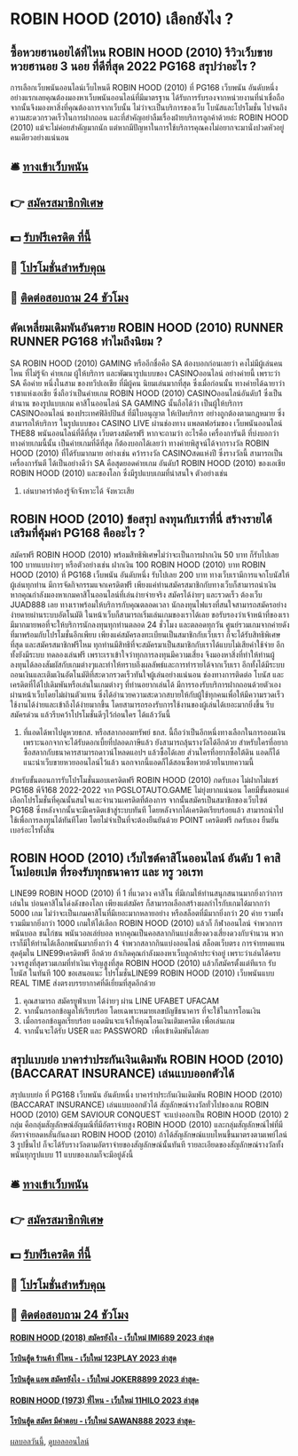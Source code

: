 # ROBIN HOOD (2010) เลือกยังไง ?
## ซื้อหวยฮานอยได้ที่ไหน ROBIN HOOD (2010) รีวิวเว็บขายหวยฮานอย 3 นอย ที่ดีที่สุด 2022 PG168 สรุปว่าอะไร ?
การเลือกเว็บพนันออนไลน์เว็บไหนดี ROBIN HOOD (2010) ที่ PG168 เว็บพนัน อันดับหนึ่ง อย่างแรกเลยคุณต้องมองหาเว็บพนันออนไลน์ที่มีมาตรฐาน ได้รับการรับรองจากหน่วยงานที่น่าเชื่อถือ จากนั้นจึงมองหาสิ่งที่คุณต้องการจากเว็บนั้น ไม่ว่าจะเป็นบริการของเว็บ โบนัสและโปรโมชั่น ไปจนถึงความสะดวกรวดเร็วในการฝากถอน และที่สำคัญอย่าลืมเรื่องฝ่ายบริการลูกค้าด้วยล่ะ ROBIN HOOD (2010) แม้จะไม่ค่อยสำคัญมากนัก แต่หากมีปัญหาในการใช้บริการคุณคงไม่อยากจะมานั่งปวดหัวอยู่คนเดียวอย่างแน่นอน

## 🛎 [ทางเข้าเว็บพนัน](https://bit.ly/3SdLNi2)
## 👉 [สมัครสมาชิกพิเศษ](https://bit.ly/3SdLNi2)
## 💵 [รับฟรีเครดิต ที่นี้](https://bit.ly/3dyRKHj)
## 👑 [โปรโมชั่นสำหรับคุณ](https://bit.ly/3dyRKHj)
## 📱 [ติดต่อสอบถาม 24 ชัวโมง](https://bit.ly/3dyRKHj)

## ตัดเหลี่ยมเดิมพันอันตราย ROBIN HOOD (2010) RUNNER RUNNER PG168 ทำไมถึงนิยม ?
SA ROBIN HOOD (2010) GAMING หรืออีกชื่อคือ SA ต้องบอกก่อนเลยว่า คงไม่มีผู้เล่นคนไหน ที่ไม่รู้จัก ค่ายเกม ผู้ให้บริการ และพัฒนารูปแบบของ CASINOออนไลน์ อย่างค่ายนี้ เพราะว่า SA คือค่าย หนึ่งในสาม ของทวีปเอเชีย ที่มีผู้คน นิยมเล่นมากที่สุด ซึ่งเมื่อก่อนนั้น ทางค่ายได้ฉายาว่า ราชาแห่งเอเชีย ซึ่งถือว่าเป็นค่ายเกม ROBIN HOOD (2010) CASINOออนไลน์อันดับ1 ซึ่งเป็นตำนาน ของรูปแบบเกม คาสิโนออนไลน์
SA GAMING นั้นถือได้ว่า เป็นผู้ให้บริการ CASINOออนไลน์ ของประเทศฟิลิปปินส์ ที่มีใบอนุญาต ให้เปิดบริการ อย่างถูกต้องตามกฎหมาย ซึ่งสามารถให้บริการ ในรูปแบบของ CASINO LIVE ผ่านช่องทาง แพลตฟอร์มของ เว็บพนันออนไลน์ THE88 พนันออนไลน์ที่ดีที่สุด เว็บตรงสมัครฟรี หากจะถามว่า อะไรคือ เครื่องการันตี ที่บ่งบอกว่า ทางค่ายเกมนี้นั้น เป็นค่ายเกมที่ดีที่สุด ก็ต้องบอกได้เลยว่า ทางค่ายพิสูจน์ได้จากรางวัล ROBIN HOOD (2010) ที่ได้รับมากมาย อย่างเช่น คว้ารางวัล CASINOสดแห่งปี ซึ่งรางวัลนี้ สามารถเป็นเครื่องการันตี ได้เป็นอย่างดีว่า SA คือสุดยอดค่ายเกม อันดับ1 ROBIN HOOD (2010) ของเอเชีย ROBIN HOOD (2010) และของโลก ซึ่งมีรูปแบบเกมที่น่าสนใจ ตัวอย่างเช่น
1. เล่นบาคาร่าต้องรู้จักจังหวะได้ จังหวะเสีย

## ROBIN HOOD (2010) ข้อสรุป ลงทุนกับเราที่นี่ สร้างรายได้เสริมที่คุ้มค่า PG168 คืออะไร ?
สมัครฟรี ROBIN HOOD (2010) พร้อมสิทธิพิเศษไม่ว่าจะเป็นการฝากเงิน 50 บาท ก็รับไปเลย 100 บาทแบบง่ายๆ หรือตัวอย่างเช่น ฝากเงิน 100 ROBIN HOOD (2010) บาท ROBIN HOOD (2010) ที่ PG168 เว็บพนัน อันดับหนึ่ง รับไปเลย 200 บาท ทางเว็บเรามีการแจกโบนัสให้ผู้เล่นทุกท่าน มีการจัดกิจกรรมแจกเครดิตฟรี เพียงแค่ท่านสมัครสมาชิกกับทางเว็บก็สามารถนำเงิน
หากคุณกำลังมองหาเกมคาสิโนออนไลน์ที่เล่นง่ายจ่ายจริง สมัครได้ง่ายๆ และรวดเร็ว ต้องเว็บ JUAD888 เลย ทางเราพร้อมให้บริการกับคุณตลอดเวลา นักลงทุนไฟแรงที่สนใจสามารถสมัครอย่างง่ายดายผ่านระบบอัตโนมัติ ในหน้าเว็บก็สามารถเริ่มเล่นเกมของเราได้เลย
ขอรับรองว่าเจ้าหน้าที่ของเรามีมากมายพอที่จะให้บริการนักลงทุนทุกท่านตลอด 24 ชั่วโมง และตลอดทุกวัน ศูนย์รวมเกมจากค่ายดัง ที่มาพร้อมกับโปรโมชั่นอีกเพียบ เพียงแค่สมัครลงทะเบียนเป็นสมาชิกกับเว็บเรา ก็จะได้รับสิทธิพิเศษที่สุด และสมัครสมาชิกฟรีไหม ทุกท่านมีสิทธิที่จะสมัครมาเป็นสมาชิกกับเราได้แบบไม่เสียค่าใช้จ่าย
อีกทั้งยังมีระบบ ทดลองเล่นฟรี เพราะเราเข้าใจว่าทุกการลงทุนมีความเสี่ยง จึงมองหาสิ่งที่ทำให้ท่านผู้ลงทุนได้ลองสัมผัสกับเกมต่างๆและทำให้ทราบถึงผลลัพธ์และการทำรายได้จากเว็บเรา อีกทั้งได้มีระบบถอนเงินและเติมเงินอัตโนมัติที่สะดวกรวดเร็วทันใจผู้เล่นอย่างแน่นอน
ช่องทางการติดต่อ
โบนัส และเครดิตที่ได้ไปเดิมพันหรือเล่นในเกมต่างๆ ที่ท่านอยากเล่นได้ มีการรองรับบริการฝากถอนด้วยตัวเองผ่านหน้าเว็บโดยไม่ผ่านตัวแทน ซึ่งได้อำนวยความสะดวกสบายให้กับผู้ใช้ทุกคนเพื่อให้มีความรวดเร็ว ใช้งานได้ง่ายและเข้าถึงได้ง่ายมากขึ้น โดยสามารถรองรับการใช้งานของผู้เล่นได้เยอะมากยิ่งขึ้น รีบสมัครด่วน แล้วรีบคว้าโปรโมชั่นดีๆไว้ก่อนใคร ได้แล้ววันนี้
1. ที่แอดได้พาไปดูหวยธกส. หรือสลากออมทรัพย์ ธกส. นี้ถือว่าเป็นอีกหนึ่งทางเลือกในการออมเงิน เพราะนอกจากจะได้รับดอกเบี้ยที่ปลอดภาษีแล้ว ยังสามารถลุ้นรางวัลได้อีกด้วย สำหรับใครที่อยากซื้อสลากกับธนาคารสามารถดาวน์โหลดแอปฯ แล้วซื้อได้เลย ส่วนใครที่อยากซื้อใต้ดิน แอดก็ได้แนะนำเว็บขายหวยออนไลน์ไว้แล้ว นอกจากนี้แอดก็ได้สอนซื้อหวยด้วยในบทความนี้

สำหรับขั้นตอนการรับโปรโมชั่นมอบเครดิตฟรี ROBIN HOOD (2010) กดรับเอง ไม่ฝากไม่แชร์ PG168 พีจี168 2022-2022 จาก PGSLOTAUTO.GAME ไม่ยุ่งยากแน่นอน โดยมีขั้นตอนแค่ เลือกโปรโมชั่นที่คุณนั้นสนใจและจำนวนเครดิตที่ต้องการ จากนั้นสมัครเป็นสมาชิกของเว็บไซต์ PG168 ซึ่งหลังจากนั้นจะมีเครดิตเข้าสู่ระบบทันที โดยหลังจากได้เครดิตเรียบร้อยแล้ว สามารถนำไปใช้เพื่อการลงทุนได้ทันทีโดย โดยไม่จำเป็นที่จะต้องยืนยันด้วย POINT เครดิตฟรี กดรับเอง ยืนยันเบอร์อะไรทั้งสิ้น

## ROBIN HOOD (2010) เว็บไซต์คาสิโนออนไลน์ อันดับ 1 คาสิโนปอยเปต ที่รองรับทุกธนาคาร และ ทรู วอเรท
LINE99 ROBIN HOOD (2010) ที่ 1 ที่แวดวง คาสิโน ที่มีเกมให้ท่านสนุกสนานมากยิ่งกว่าการเล่นใน บ่อนคาสิโนโด่งดังของโลก เพียงแต่สมัคร ก็สามารถเลือกสร้างผลกำไรกับเกมได้มากกว่า 5000 เกม ไม่ว่าจะเป็นเกมคาสิโนที่มีเยอะมากหลายอย่าง หรือสล็อตที่มีมากยิ่งกว่า 20 ค่าย รวมทั้งรวมมีมากยิ่งกว่า 1000 เกมให้ได้เลือก ROBIN HOOD (2010) แล้วก็ กีฬาออนไลน์ จำพวกการพนันบอล ชนไก่ชน พนันวอลเล่ย์บอล หากคุณเป็นคอสลากกินแบ่งเสี่ยงดวงเสี่ยงดวงกับจำนวน พวกเราก็มีให้ท่านได้เลือกพนันมากยิ่งกว่า 4 จำพวกสลากกินแบ่งออนไลน์ สล็อตเว็บตรง การจ่ายทดแทนสุดคุ้มใน LINE99เครดิตฟรี อีกด้วย ถ้าเกิดคุณกำลังมองหาเว็บลูกค้าประจำอยู่ เพราะว่าเล่นได้ครบวงจรสูงที่สุดรวมเกมที่ทำเงินเจริญสูงที่สุด ROBIN HOOD (2010) แล้วก็สมัครตั้งแต่ทีแรก รับโบนัส ในทันที 100 ขอเสนอแนะ โปรโมชั่นLINE99 ROBIN HOOD (2010) เว็บพนันแบบ REAL TIME ส่งตรงบรรยากาศที่ดีเยี่ยมที่สุดอีกด้วย
1. คุณสามารถ สมัครยูฟ่าเบท ได้ง่ายๆ ผ่าน LINE UFABET UFACAM
2. จากนั้นกรอกข้อมูลให้เรียบร้อย โดยเฉพาะหมายเลขบัญชีธนาคาร ที่จะใช้ในการโอนเงิน
3. เมื่อกรอกข้อมูลเรียบร้อย แอดมินจะแจ้งให้คุณโอนเงินเติมเครดิต เพื่อเล่นเกม
4. จากนั้นจะได้รับ USER และ PASSWORD  เพื่อเข้าเดิมพันได้เลย

## สรุปแบบย่อ บาคาร่าประกันเงินเดิมพัน ROBIN HOOD (2010) (BACCARAT INSURANCE) เล่นแบบออกตัวได้
สรุปแบบย่อ ที่ PG168 เว็บพนัน อันดับหนึ่ง บาคาร่าประกันเงินเดิมพัน ROBIN HOOD (2010) (BACCARAT INSURANCE) เล่นแบบออกตัวได้ สัญลักษณ์รางวัลทั่วไปของเกม ROBIN HOOD (2010) GEM SAVIOUR CONQUEST จะแบ่งออกเป็น ROBIN HOOD (2010) 2 กลุ่ม คือกลุ่มสัญลักษณ์อัญมณีที่มีอัตราจ่ายสูง ROBIN HOOD (2010) และกลุ่มสัญลักษณ์ไพ่ที่มีอัตราจ่ายลดหลั่นกันลงมา ROBIN HOOD (2010) ถ้าได้สัญลักษณ์แบบไหนขึ้นมาตรงตามเพย์ไลน์ 3 รูปขึ้นไป ก็จะได้รับรางวัลตามอัตราจ่ายของสัญลักษณ์นั้นทันที รายละเอียดของสัญลักษณ์รางวัลทั้ง พนันทุกรูปแบบ 11 แบบของเกมก็จะมีอยู่ดังนี้

## 🛎 [ทางเข้าเว็บพนัน](https://bit.ly/3SdLNi2)
## 👉 [สมัครสมาชิกพิเศษ](https://bit.ly/3SdLNi2)
## 💵 [รับฟรีเครดิต ที่นี้](https://bit.ly/3dyRKHj)
## 👑 [โปรโมชั่นสำหรับคุณ](https://bit.ly/3dyRKHj)
## 📱 [ติดต่อสอบถาม 24 ชัวโมง](https://bit.ly/3dyRKHj)

#### [ROBIN HOOD (2018) สมัครยังไง - เว็บใหม่ IMI689 2023 ล่าสุด](https://atom.io/themes/robin%20hood%20(2018)%20สมัครยังไง%20-%20เว็บใหม่%20imi689%202023%20ล่าสุด)
#### [โรบินฮู้ด ร้านค้า ที่ไหน - เว็บใหม่ 123PLAY 2023 ล่าสุด](https://atom.io/themes/โรบินฮู้ด%20ร้านค้า%20ที่ไหน%20-%20เว็บใหม่%20123play%202023%20ล่าสุด)
#### [โรบินฮู้ด แอพ สมัครยังไง - เว็บใหม่ JOKER8899 2023 ล่าสุด-](https://atom.io/themes/โรบินฮู้ด%20แอพ%20สมัครยังไง%20-%20เว็บใหม่%20joker8899%202023%20ล่าสุด-)
#### [ROBIN HOOD (1973) ที่ไหน - เว็บใหม่ 11HILO 2023 ล่าสุด](https://atom.io/themes/robin%20hood%20(1973)%20ที่ไหน%20-%20เว็บใหม่%2011hilo%202023%20ล่าสุด)
#### [โรบินฮู้ด สมัคร มีคำตอบ - เว็บใหม่ SAWAN888 2023 ล่าสุด-](https://atom.io/themes/โรบินฮู้ด%20สมัคร%20มีคำตอบ%20-%20เว็บใหม่%20sawan888%202023%20ล่าสุด-)

[ผลบอลวันนี้](https://siamsport.tv "ผลบอลวันนี้"), [ดูบอลออนไลน์](https://siamsport.tv/ดูบอลสด "ดูบอลออนไลน์")
